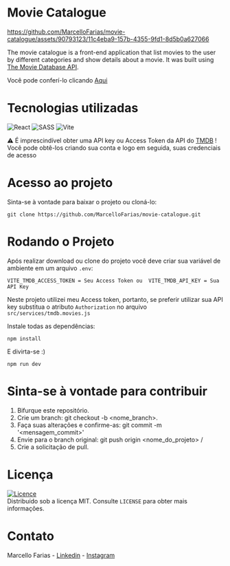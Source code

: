 # Movie Catalogue 

https://github.com/MarcelloFarias/movie-catalogue/assets/90793123/11c4eba9-157b-4355-9fd1-8d5b0a627066

The movie catalogue is a front-end application that list movies to the user by different categories and show details about a movie. It was built using [The Movie Database API](https://www.themoviedb.org).

Você pode conferí-lo clicando [Aqui](https://the-moviecatalogue.netlify.app)

# Tecnologias utilizadas
![React](https://img.shields.io/badge/react-%2320232a.svg?style=for-the-badge&logo=react&logoColor=%2361DAFB)
![SASS](https://img.shields.io/badge/SASS-hotpink.svg?style=for-the-badge&logo=SASS&logoColor=white)
![Vite](https://img.shields.io/badge/vite-%23646CFF.svg?style=for-the-badge&logo=vite&logoColor=white)

⚠️ É imprescindível obter uma API key ou Access Token da API do [TMDB](https://www.themoviedb.org) ! Você pode obtê-los criando sua conta e logo em seguida, suas credenciais de acesso

# Acesso ao projeto

Sinta-se à vontade para baixar o projeto ou cloná-lo:
```
git clone https://github.com/MarcelloFarias/movie-catalogue.git
```

# Rodando o Projeto

Após realizar download ou clone do projeto você deve criar sua variável de ambiente em um arquivo ```.env```:
```
VITE_TMDB_ACCESS_TOKEN = Seu Access Token ou  VITE_TMDB_API_KEY = Sua API Key
```
Neste projeto utilizei meu Access token, portanto, se preferir utilizar sua API key substitua o atributo ```Authorization``` no arquivo ```src/services/tmdb.movies.js```

Instale todas as dependências:
```
npm install
```

E divirta-se :)
```
npm run dev
```

# Sinta-se à vontade para contribuir

1. Bifurque este repositório.
2. Crie um branch: git checkout -b <nome_branch>.
3. Faça suas alterações e confirme-as: git commit -m '<mensagem_commit>'
4. Envie para o branch original: git push origin <nome_do_projeto> / <local>
5. Crie a solicitação de pull.

# Licença

[![Licence](https://img.shields.io/github/license/Ileriayo/markdown-badges?style=for-the-badge)](./LICENSE) <br>
Distribuído sob a licença MIT. Consulte `LICENSE` para obter mais informações.

# Contato
Marcello Farias - [Linkedin](https://linkedin.com/in/marcello-rocha-381572231/) - [Instagram](https://instagram.com/cello.farias)
